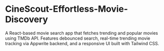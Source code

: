 # CineScout-Effortless-Movie-Discovery
A React-based movie search app that fetches trending and popular movies using TMDb API. Features debounced search, real-time trending movie tracking via Appwrite backend, and a responsive UI built with Tailwind CSS.
